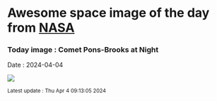 
# Awesome space image of the day from [NASA](https://api.nasa.gov/)

### Today image : Comet Pons-Brooks at Night
Date : 2024-04-04

![](https://apod.nasa.gov/apod/image/2404/12P_Pons_Brooks_2024_03_30_JuneLake_DEBartlett1024.jpg)

<small>Latest update : Thu Apr  4 09:13:05 2024</small>
        